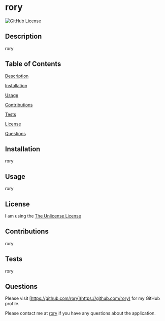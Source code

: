 # rory

![GitHub License](https://img.shields.io/badge/license-Unlicense-blue.svg)
## Description
rory

## Table of Contents 
[Description](#description)
 
[Installation](#installation)
 
[Usage](#usage)
 
[Contributions](#contributions)
 
[Tests](#tests)
 
[License](#license)
 
[Questions](#questions)

## Installation
rory

## Usage
rory

## License
I am using the [The Unlicense License](https://img.shields.io/badge/license-Unlicense-blue.svg)
## Contributions
rory

## Tests
rory

## Questions
Please visit [https://github.com/rory](https://github.com/rory) for my GitHub profile.
    
Please contact me at [rory](rory) if you have any questions about the application.
